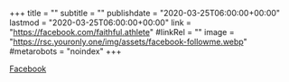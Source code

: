 +++
title = ""
subtitle = ""
publishdate = "2020-03-25T06:00:00+00:00"
lastmod = "2020-03-25T06:00:00+00:00"
link = "https://facebook.com/faithful.athlete"
#linkRel = ""
image = "https://rsc.youronly.one/img/assets/facebook-followme.webp"
#metarobots = "noindex"
+++

[Facebook](https://facebook.com/faithful.athlete "Facebook")
